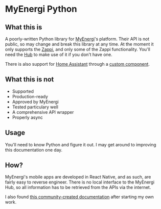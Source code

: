 # MyEnergi Python

## What this is

A poorly-written Python library for [MyEnergi](https://myenergi.com/)'s platform. Their API is not public, so may change and break this library at any time. At the moment it only supports the [Zappi](https://myenergi.com/product/zappi/), and only some of the Zappi functionality. You'll need the [Hub](https://myenergi.com/product/hub/) to make use of it if you don't have one.

There is also support for [Home Assistant](https://www.home-assistant.io/) through a [custom component](https://developers.home-assistant.io/docs/en/creating_component_loading.html).

## What this is not

* Supported
* Production-ready
* Approved by MyEnergi
* Tested particulary well
* A comprehensive API wrapper
* Properly async

## Usage

You'll need to know Python and figure it out. I may get around to improving this documentation one day.

## How?

MyEnergi's mobile apps are developed in React Native, and as such, are fairly easy to reverse engineer. There is no local interface to the MyEnergi Hub, so all information has to be retrieved from the APIs via the internet.

I also found [this community-created documentation](https://github.com/twonk/MyEnergi-App-Api/) after starting my own work.
